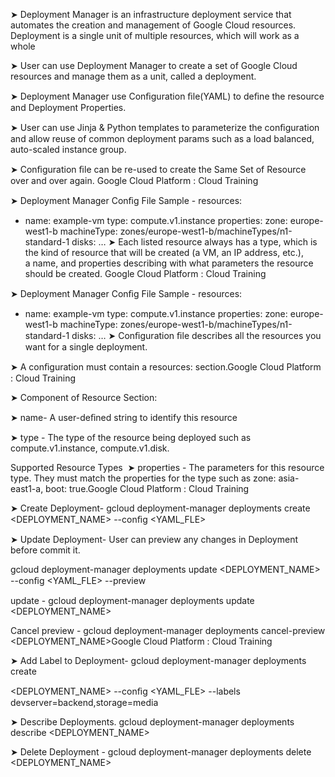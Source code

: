 ➤  Deployment Manager is an infrastructure deployment service that automates the creation and management of Google Cloud resources. Deployment is a single unit of multiple resources, which will work as a whole 

➤  User can use Deployment Manager to create a set of Google Cloud resources and manage them as a unit, called a deployment. 

➤  Deployment Manager use Conﬁguration ﬁle(YAML) to deﬁne the resource and Deployment Properties.  

➤  User can use Jinja & Python templates to parameterize the conﬁguration and allow reuse of common deployment params such as a load balanced, auto-scaled instance group. 

➤  Conﬁguration ﬁle can be re-used to create the Same Set of Resource over and over again. Google Cloud Platform : Cloud Training

➤  Deployment Manager Conﬁg File Sample - 
resources: 
- name: example-vm 
  type: compute.v1.instance 
  properties: 
     zone: europe-west1-b 
     machineType: zones/europe-west1-b/machineTypes/n1-standard-1 
    disks: 
    … 
➤  Each listed resource always has a type, which is the kind of resource that will be created (a VM, an IP address, etc.), a name, and properties describing with what parameters the resource should be created. Google Cloud Platform : Cloud Training

➤  Deployment Manager Conﬁg File Sample - 
resources: 
- name: example-vm 
  type: compute.v1.instance 
  properties: 
     zone: europe-west1-b 
     machineType: zones/europe-west1-b/machineTypes/n1-standard-1     disks: 
    … 
➤  Conﬁguration ﬁle describes all the resources you want for a single deployment. 

➤  A conﬁguration must contain a resources: section.Google Cloud Platform : Cloud Training

➤  Component of Resource Section:  

➤  name- A user-deﬁned string to identify this resource

➤  type - The type of the resource being deployed such as compute.v1.instance, compute.v1.disk. 

Supported Resource Types 
➤  properties - The parameters for this resource type. They must match the properties for the type such as zone: asia- east1-a, boot: true.Google Cloud Platform : Cloud Training

➤  Create Deployment- 
gcloud deployment-manager deployments create <DEPLOYMENT_NAME> --conﬁg <YAML_FLE>

➤  Update Deployment- User can preview any changes in Deployment before commit it. 

gcloud deployment-manager deployments update 
<DEPLOYMENT_NAME> --conﬁg <YAML_FLE> --preview 

update - 
gcloud deployment-manager deployments update 
<DEPLOYMENT_NAME>

Cancel preview - 
gcloud deployment-manager deployments cancel-preview 
<DEPLOYMENT_NAME>Google Cloud Platform : Cloud Training

➤  Add Label to Deployment- 
gcloud deployment-manager deployments create 

<DEPLOYMENT_NAME> --conﬁg <YAML_FLE> --labels devserver=backend,storage=media 

➤  Describe Deployments. 
gcloud deployment-manager deployments describe 
<DEPLOYMENT_NAME>

➤  Delete Deployment - 
gcloud deployment-manager deployments delete 
<DEPLOYMENT_NAME>